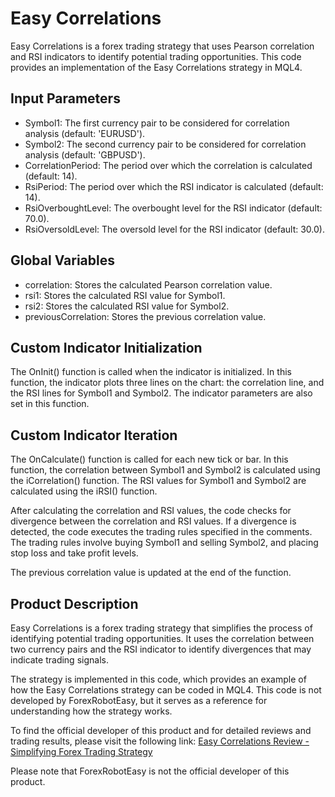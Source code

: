 # Easy Correlations

Easy Correlations is a forex trading strategy that uses Pearson correlation and RSI indicators to identify potential trading opportunities. This code provides an implementation of the Easy Correlations strategy in MQL4.

## Input Parameters

- Symbol1: The first currency pair to be considered for correlation analysis (default: 'EURUSD').
- Symbol2: The second currency pair to be considered for correlation analysis (default: 'GBPUSD').
- CorrelationPeriod: The period over which the correlation is calculated (default: 14).
- RsiPeriod: The period over which the RSI indicator is calculated (default: 14).
- RsiOverboughtLevel: The overbought level for the RSI indicator (default: 70.0).
- RsiOversoldLevel: The oversold level for the RSI indicator (default: 30.0).

## Global Variables

- correlation: Stores the calculated Pearson correlation value.
- rsi1: Stores the calculated RSI value for Symbol1.
- rsi2: Stores the calculated RSI value for Symbol2.
- previousCorrelation: Stores the previous correlation value.

## Custom Indicator Initialization

The OnInit() function is called when the indicator is initialized. In this function, the indicator plots three lines on the chart: the correlation line, and the RSI lines for Symbol1 and Symbol2. The indicator parameters are also set in this function.

## Custom Indicator Iteration

The OnCalculate() function is called for each new tick or bar. In this function, the correlation between Symbol1 and Symbol2 is calculated using the iCorrelation() function. The RSI values for Symbol1 and Symbol2 are calculated using the iRSI() function.

After calculating the correlation and RSI values, the code checks for divergence between the correlation and RSI values. If a divergence is detected, the code executes the trading rules specified in the comments. The trading rules involve buying Symbol1 and selling Symbol2, and placing stop loss and take profit levels.

The previous correlation value is updated at the end of the function.

## Product Description

Easy Correlations is a forex trading strategy that simplifies the process of identifying potential trading opportunities. It uses the correlation between two currency pairs and the RSI indicator to identify divergences that may indicate trading signals.

The strategy is implemented in this code, which provides an example of how the Easy Correlations strategy can be coded in MQL4. This code is not developed by ForexRobotEasy, but it serves as a reference for understanding how the strategy works.

To find the official developer of this product and for detailed reviews and trading results, please visit the following link: [Easy Correlations Review - Simplifying Forex Trading Strategy](https://forexroboteasy.com/forex-robot-review/easy-correlations-review-simplifying-forex-trading-strategy/)

Please note that ForexRobotEasy is not the official developer of this product.
